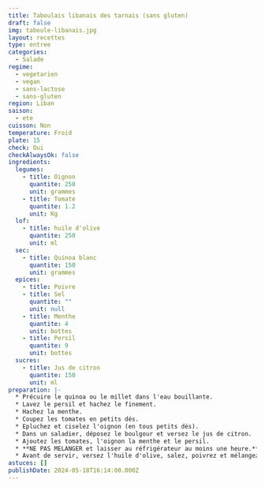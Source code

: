 ```yaml
---
title: Taboulais libanais des tarnais (sans gluten)
draft: false
img: taboule-libanais.jpg
layout: recettes
type: entree
categories:
  - Salade
regime:
  - vegetarien
  - vegan
  - sans-lactose
  - sans-gluten
region: Liban
saison:
  - ete
cuisson: Non
temperature: Froid
plate: 15
check: Oui
checkAlwaysOk: false
ingredients:
  legumes:
    - title: Oignon
      quantite: 250
      unit: grammes
    - title: Tomate
      quantite: 1.2
      unit: Kg
  lof:
    - title: huile d'olive
      quantite: 250
      unit: ml
  sec:
    - title: Quinoa blanc
      quantite: 150
      unit: grammes
  epices:
    - title: Poivre
    - title: Sel
      quantite: ""
      unit: null
    - title: Menthe
      quantite: 4
      unit: bottes
    - title: Persil
      quantite: 9
      unit: bottes
  sucres:
    - title: Jus de citron
      quantite: 150
      unit: ml
preparation: |-
  * Précuire le quinoa ou le millet dans l'eau bouillante.
  * Lavez le persil et hachez le finement.
  * Hachez la menthe.
  * Coupez les tomates en petits dés.
  * Epluchez et ciselez l'oignon (en tous petits dés).
  * Dans un saladier, déposez le boulgour et versez le jus de citron.
  * Ajoutez les tomates, l'oignon la menthe et le persil. 
  * **NE PAS MELANGER et laisser au réfrigérateur au moins une heure.**
  * Avant de servir, versez l'huile d'olive, salez, poivrez et mélangez.
astuces: []
publishDate: 2024-05-18T16:14:00.000Z
---
```

